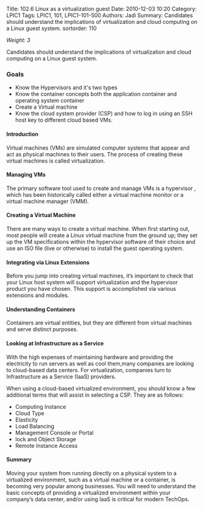 Title: 102.6 Linux as a virtualization guest
Date: 2010-12-03 10:20
Category: LPIC1
Tags: LPIC1, 101, LPIC1-101-500
Authors: Jadi
Summary: Candidates should understand the implications of virtualization and cloud computing on a Linux guest system.
sortorder: 110


_Weight: 3_

Candidates should understand the implications of virtualization and cloud computing on a Linux guest system.

### Goals

* Know the Hypervisors and it's two types
* Know the container concepts both the application container and operating system container
* Create a Virtual machine
* Know the cloud system provider (CSP) and how to log in using an SSH host key to different cloud based VMs.

#### Introduction

Virtual machines (VMs) are simulated computer systems that appear and act as physical machines to their users. The process of creating these virtual machines is called virtualization.

#### Managing VMs

The primary software tool used to create and manage VMs is a hypervisor , which has been historically called either a virtual machine monitor or a virtual machine manager (VMM).

#### Creating a Virtual Machine

There are many ways to create a virtual machine. When first starting out, most people will create a Linux virtual machine from the ground up; they set up the VM specifications within the hypervisor software of their choice and use an ISO file (live or otherwise) to install the guest operating system.

#### Integrating via Linux Extensions

Before you jump into creating virtual machines, it’s important to check that your Linux host system will support virtualization and the hypervisor product you have chosen. This support is accomplished via various extensions and modules.

#### Understanding Containers

Containers are virtual entities, but they are different from virtual machines and serve distinct purposes.

#### Looking at Infrastructure as a Service

With the high expenses of maintaining hardware and providing the electricity to run servers as well as cool them,many companies are looking to cloud-based data centers. For virtualization, companies turn to Infrastructure as a Service (IaaS) providers.

When using a cloud-based virtualized environment, you should know a few additional terms that will assist in selecting a CSP. They are as follows:

* Computing Instance
* Cloud Type
* Elasticity
* Load Balancing
* Management Console or Portal
* lock and Object Storage
* Remote Instance Access

#### Summary

Moving your system from running directly on a physical system to a virtualized environment, such as a virtual machine or a container, is becoming very popular among
businesses. You will need to understand the basic concepts of providing a virtualized
environment within your company’s data center, and/or using IaaS is critical for modern
TechOps.
